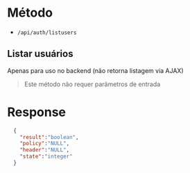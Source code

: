 # Método

- `/api/auth/listusers`

Listar usuários
-

Apenas para uso no backend (não retorna listagem via AJAX)

> Este método não requer parâmetros de entrada

# Response

```json
  {
    "result":"boolean",
    "policy":"NULL",
    "header":"NULL",
    "state":"integer"
  }
```


